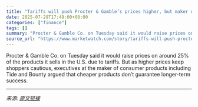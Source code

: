 ```yaml
---
title: "Tariffs will push Procter & Gamble’s prices higher, but maker of consumer products is wary of the discounting frenzy"
date: 2025-07-29T17:49:00+08:00
categories: ["finance"]
tags: []
summary: "Procter & Gamble Co. on Tuesday said it would raise prices on around 25% of the products it sells in the U.S. due to tariffs. But as higher prices keep shoppers cautious, executives at the maker of co"
source_url: "https://www.marketwatch.com/story/tariffs-will-push-procter-gambles-prices-higher-but-maker-of-consumer-products-is-wary-of-the-discounting-frenzy-aa10fd24?mod=mw_rss_topstories"
---
```


Procter & Gamble Co. on Tuesday said it would raise prices on around 25% of the products it sells in the U.S. due to tariffs. But as higher prices keep shoppers cautious, executives at the maker of consumer products including Tide and Bounty argued that cheaper products don’t guarantee longer-term success.

---

*来源: [原文链接](https://www.marketwatch.com/story/tariffs-will-push-procter-gambles-prices-higher-but-maker-of-consumer-products-is-wary-of-the-discounting-frenzy-aa10fd24?mod=mw_rss_topstories)*
